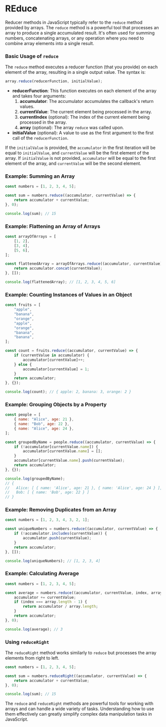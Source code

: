 # REduce

Reducer methods in JavaScript typically refer to the `reduce` method provided by arrays. The `reduce` method is a powerful tool that processes an array to produce a single accumulated result. It's often used for summing numbers, concatenating arrays, or any operation where you need to combine array elements into a single result.

### Basic Usage of `reduce`

The `reduce` method executes a reducer function (that you provide) on each element of the array, resulting in a single output value. The syntax is:

```javascript
array.reduce(reducerFunction, initialValue);
```

-   **reducerFunction**: This function executes on each element of the array and takes four arguments:
    1. **accumulator**: The accumulator accumulates the callback's return values.
    2. **currentValue**: The current element being processed in the array.
    3. **currentIndex** (optional): The index of the current element being processed in the array.
    4. **array** (optional): The array `reduce` was called upon.
-   **initialValue** (optional): A value to use as the first argument to the first call of the `reducerFunction`.

If the `initialValue` is provided, the `accumulator` in the first iteration will be equal to `initialValue`, and `currentValue` will be the first element of the array. If `initialValue` is not provided, `accumulator` will be equal to the first element of the array, and `currentValue` will be the second element.

### Example: Summing an Array

```javascript
const numbers = [1, 2, 3, 4, 5];

const sum = numbers.reduce((accumulator, currentValue) => {
    return accumulator + currentValue;
}, 0);

console.log(sum); // 15
```

### Example: Flattening an Array of Arrays

```javascript
const arrayOfArrays = [
    [1, 2],
    [3, 4],
    [5, 6],
];

const flattenedArray = arrayOfArrays.reduce((accumulator, currentValue) => {
    return accumulator.concat(currentValue);
}, []);

console.log(flattenedArray); // [1, 2, 3, 4, 5, 6]
```

### Example: Counting Instances of Values in an Object

```javascript
const fruits = [
    "apple",
    "banana",
    "orange",
    "apple",
    "orange",
    "banana",
    "banana",
];

const count = fruits.reduce((accumulator, currentValue) => {
    if (currentValue in accumulator) {
        accumulator[currentValue]++;
    } else {
        accumulator[currentValue] = 1;
    }
    return accumulator;
}, {});

console.log(count); // { apple: 2, banana: 3, orange: 2 }
```

### Example: Grouping Objects by a Property

```javascript
const people = [
    { name: "Alice", age: 21 },
    { name: "Bob", age: 22 },
    { name: "Alice", age: 24 },
];

const groupedByName = people.reduce((accumulator, currentValue) => {
    if (!accumulator[currentValue.name]) {
        accumulator[currentValue.name] = [];
    }
    accumulator[currentValue.name].push(currentValue);
    return accumulator;
}, {});

console.log(groupedByName);
// {
//   Alice: [ { name: 'Alice', age: 21 }, { name: 'Alice', age: 24 } ],
//   Bob: [ { name: 'Bob', age: 22 } ]
// }
```

### Example: Removing Duplicates from an Array

```javascript
const numbers = [1, 2, 3, 4, 3, 2, 1];

const uniqueNumbers = numbers.reduce((accumulator, currentValue) => {
    if (!accumulator.includes(currentValue)) {
        accumulator.push(currentValue);
    }
    return accumulator;
}, []);

console.log(uniqueNumbers); // [1, 2, 3, 4]
```

### Example: Calculating Average

```javascript
const numbers = [1, 2, 3, 4, 5];

const average = numbers.reduce((accumulator, currentValue, index, array) => {
    accumulator += currentValue;
    if (index === array.length - 1) {
        return accumulator / array.length;
    }
    return accumulator;
}, 0);

console.log(average); // 3
```

### Using `reduceRight`

The `reduceRight` method works similarly to `reduce` but processes the array elements from right to left.

```javascript
const numbers = [1, 2, 3, 4, 5];

const sum = numbers.reduceRight((accumulator, currentValue) => {
    return accumulator + currentValue;
}, 0);

console.log(sum); // 15
```

The `reduce` and `reduceRight` methods are powerful tools for working with arrays and can handle a wide variety of tasks. Understanding how to use them effectively can greatly simplify complex data manipulation tasks in JavaScript.
